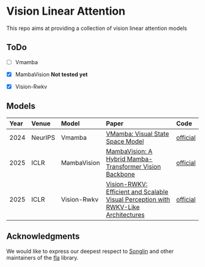# Vision Linear Attention

This repo aims at providing a collection of vision linear attention models

## ToDo
- [ ] Vmamba
- [x] MambaVision **Not tested yet**
- [x] Vision-Rwkv


## Models

| Year | Venue | Model | Paper | Code | 
| :--- | :--- | :--- | :--- | :--- | 
| 2024 | NeurIPS | Vmamba | [VMamba: Visual State Space Model](https://arxiv.org/abs/2401.10166) | [official](https://github.com/MzeroMiko/VMamba) | 
| 2025 | ICLR | MambaVision | [MambaVision: A Hybrid Mamba-Transformer Vision Backbone](https://arxiv.org/abs/2407.08083) | [official](https://github.com/NVlabs/MambaVision) | 
| 2025 | ICLR | Vision-Rwkv | [Vision-RWKV: Efficient and Scalable Visual Perception with RWKV-Like Architectures](https://arxiv.org/abs/2403.02308) | [official](https://github.com/OpenGVLab/Vision-RWKV) | 

## Acknowledgments
We would like to express our deepest respect to [Songlin](https://github.com/sustcsonglin) and other maintainers of the [fla](https://github.com/fla-org/flash-linear-attention) library.